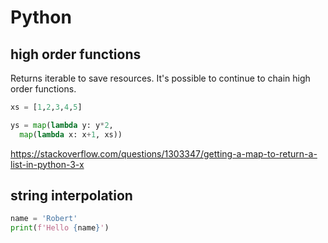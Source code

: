 # Python

## high order functions
Returns iterable to save resources. It's possible to continue to chain high order functions.

```python
xs = [1,2,3,4,5]

ys = map(lambda y: y*2, 
  map(lambda x: x+1, xs))
```

https://stackoverflow.com/questions/1303347/getting-a-map-to-return-a-list-in-python-3-x


## string interpolation

```python
name = 'Robert'
print(f'Hello {name}')
```

